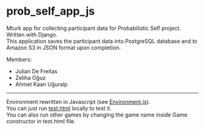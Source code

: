 # prob_self_app_js

Mturk app for collecting participant data for Probabilistic Self project. Written with Django.\
This application saves the participant data into PostgreSQL database and to Amazon S3 in JSON format upon completion.

Members:
* Julian De Freitas
* Zeliha Oğuz
* Ahmet Kaan Uğuralp

<hr>

Environment rewritten in Javascript (see <a href="https://github.com/akaanug/prob_self_app_js/blob/main/static/js/Environment.js" target="_blank">Environment.js</a>).\
You can just run <a href="https://github.com/akaanug/prob_self_app_js/blob/main/game/templates/game/test.html" target="_blank">test.html</a> locally to test it. \
You can also run other games by changing the game name inside Game constructor in test.html file.
